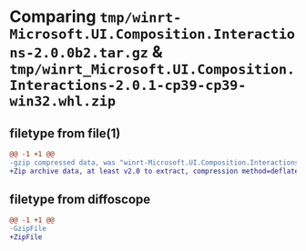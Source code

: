 # Comparing `tmp/winrt-Microsoft.UI.Composition.Interactions-2.0.0b2.tar.gz` & `tmp/winrt_Microsoft.UI.Composition.Interactions-2.0.1-cp39-cp39-win32.whl.zip`

## filetype from file(1)

```diff
@@ -1 +1 @@
-gzip compressed data, was "winrt-Microsoft.UI.Composition.Interactions-2.0.0b2.tar", last modified: Sat Dec  2 18:28:20 2023, max compression
+Zip archive data, at least v2.0 to extract, compression method=deflate
```

## filetype from diffoscope

```diff
@@ -1 +1 @@
-GzipFile
+ZipFile
```

